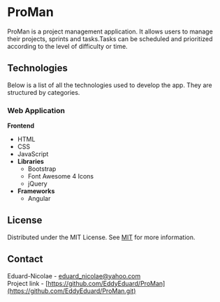 # ProMan
ProMan is a project management application. It allows users to manage their projects, sprints and tasks.Tasks can be scheduled and prioritized according to the level of difficulty or time.

## Technologies

Below is a list of all the technologies used to develop the app. They are structured by categories.
     
### Web Application

**Frontend**
   - HTML
   - CSS
   - JavaScript
   - **Libraries**
     - Bootstrap
     - Font Awesome 4 Icons
     - jQuery
   - **Frameworks**
     - Angular
   
## License
Distributed under the MIT License. See [MIT](https://github.com/EddyEduard/ProMan/blob/master/LICENSE) for more information.

## Contact
Eduard-Nicolae - [eduard_nicolae@yahoo.com](mailTo:eduard_nicolae@yahoo.com)
\
Project link - [https://github.com/EddyEduard/ProMan](https://github.com/EddyEduard/ProMan.git)

